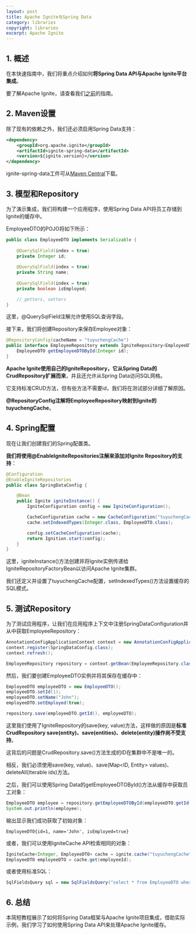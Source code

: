```yaml
---
layout: post
title: Apache Ignite与Spring Data
category: libraries
copyright: libraries
excerpt: Apache Ignite
---
```


## 1. 概述

在本快速指南中，我们将重点介绍如何**将Spring Data API与Apache Ignite平台集成**。

要了解Apache Ignite，请查看我们[之前](https://www.baeldung.com/apache-ignite)的指南。

## 2. Maven设置

除了现有的依赖之外，我们还必须启用Spring Data支持：

```xml
<dependency>
    <groupId>org.apache.ignite</groupId>
    <artifactId>ignite-spring-data</artifactId>
    <version>${ignite.version}</version>
</dependency>
```

ignite-spring-data工件可从[Maven Central](https://mvnrepository.com/artifact/org.apache.ignite/ignite-spring-data)下载。

## 3. 模型和Repository

为了演示集成，我们将构建一个应用程序，使用Spring Data API将员工存储到Ignite的缓存中。

EmployeeDTO的POJO将如下所示：

```java
public class EmployeeDTO implements Serializable {
 
    @QuerySqlField(index = true)
    private Integer id;
    
    @QuerySqlField(index = true)
    private String name;
    
    @QuerySqlField(index = true)
    private boolean isEmployed;

    // getters, setters
}
```

这里，@QuerySqlField注解允许使用SQL查询字段。

接下来，我们将创建Repository来保存Employee对象：

```java
@RepositoryConfig(cacheName = "tuyuchengCache")
public interface EmployeeRepository extends IgniteRepository<EmployeeDTO, Integer> {
    EmployeeDTO getEmployeeDTOById(Integer id);
}
```

**Apache Ignite使用自己的IgniteRepository，它从Spring Data的CrudRepository扩展而来**，并且还允许从Spring Data访问SQL网格。 

它支持标准CRUD方法，但有些方法不需要id，我们将在测试部分详细了解原因。

**@RepositoryConfig注解将EmployeeRepository映射到Ignite的tuyuchengCache**。

## 4. Spring配置

现在让我们创建我们的Spring配置类。

**我们将使用@EnableIgniteRepositories注解来添加对Ignite Repository的支持**：

```java
@Configuration
@EnableIgniteRepositories
public class SpringDataConfig {

    @Bean
    public Ignite igniteInstance() {
        IgniteConfiguration config = new IgniteConfiguration();

        CacheConfiguration cache = new CacheConfiguration("tuyuchengCache");
        cache.setIndexedTypes(Integer.class, EmployeeDTO.class);

        config.setCacheConfiguration(cache);
        return Ignition.start(config);
    }
}
```

这里，igniteInstance()方法创建并将Ignite实例传递给IgniteRepositoryFactoryBean以访问Apache Ignite集群。

我们还定义并设置了tuyuchengCache配置，setIndexedTypes()方法设置缓存的SQL模式。

## 5. 测试Repository

为了测试应用程序，让我们在应用程序上下文中注册SpringDataConfiguration并从中获取EmployeeRepository：

```java
AnnotationConfigApplicationContext context = new AnnotationConfigApplicationContext();
context.register(SpringDataConfig.class);
context.refresh();

EmployeeRepository repository = context.getBean(EmployeeRepository.class);
```

然后，我们要创建EmployeeDTO实例并将其保存在缓存中：

```java
EmployeeDTO employeeDTO = new EmployeeDTO();
employeeDTO.setId(1);
employeeDTO.setName("John");
employeeDTO.setEmployed(true);

repository.save(employeeDTO.getId(), employeeDTO);
```

这里我们使用了IgniteRepository的save(key, value)方法，这样做的原因是**标准CrudRepository save(entity)、save(entities)、delete(entity)操作尚不受支持**。

这背后的问题是CrudRepository.save()方法生成的ID在集群中不是唯一的。

相反，我们必须使用save(key, value)、save(Map<ID, Entity> values)、deleteAll(Iterable<ID> ids)方法。

之后，我们可以使用Spring Data的getEmployeeDTOById()方法从缓存中获取员工对象：

```java
EmployeeDTO employee = repository.getEmployeeDTOById(employeeDTO.getId());
System.out.println(employee);
```

输出显示我们成功获取了初始对象：

```text
EmployeeDTO{id=1, name='John', isEmployed=true}
```

或者，我们可以使用IgniteCache API检索相同的对象：

```java
IgniteCache<Integer, EmployeeDTO> cache = ignite.cache("tuyuchengCache");
EmployeeDTO employeeDTO = cache.get(employeeId);
```

或者使用标准SQL：

```java
SqlFieldsQuery sql = new SqlFieldsQuery("select * from EmployeeDTO where isEmployed = 'true'");
```

## 6. 总结

本简短教程展示了如何将Spring Data框架与Apache Ignite项目集成，借助实际示例，我们学习了如何使用Spring Data API来处理Apache Ignite缓存。